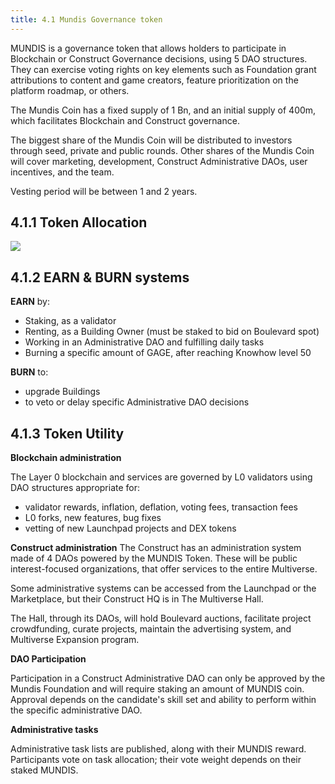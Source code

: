 ```yaml
---
title: 4.1 Mundis Governance token
---
```

MUNDIS is a governance token that allows holders to participate in Blockchain or Construct Governance decisions, using 5 DAO structures. They can exercise voting rights on key elements such as Foundation grant attributions to content and game creators, feature prioritization on the platform roadmap, or others.

The Mundis Coin has a fixed supply of 1 Bn, and an initial supply of 400m, which facilitates Blockchain and Construct governance.

The biggest share of the Mundis Coin will be distributed to investors through seed, private and public rounds. Other shares of the Mundis Coin will cover marketing, development, Construct Administrative DAOs, user incentives, and the team.

Vesting period will be between 1 and 2 years. 

## 4.1.1 Token Allocation

![](/img/img4.png)

## 4.1.2 EARN & BURN systems
**EARN** by:
- Staking, as a validator
- Renting, as a Building Owner (must be staked to bid on Boulevard spot)
- Working in an Administrative DAO and fulfilling daily tasks
- Burning a specific amount of GAGE, after reaching Knowhow level 50

**BURN** to:
- upgrade Buildings
- to veto or delay specific Administrative DAO decisions

## 4.1.3 Token Utility
**Blockchain administration**

The Layer 0 blockchain and services are governed by L0 validators using DAO structures appropriate for:
- validator rewards, inflation, deflation, voting fees, transaction fees
- L0 forks, new features, bug fixes
- vetting of new Launchpad projects and DEX tokens 

**Construct administration**
The Construct has an administration system made of 4 DAOs powered by the MUNDIS Token. These will be public interest-focused organizations, that offer services to the entire Multiverse.

Some administrative systems can be accessed from the Launchpad or the Marketplace, but their Construct HQ is in The Multiverse Hall.

The Hall, through its DAOs, will hold Boulevard auctions, facilitate project crowdfunding, curate projects, maintain the advertising system, and Multiverse Expansion program.

**DAO Participation**

Participation in a Construct Administrative DAO can only be approved by the Mundis Foundation and will require staking an amount of MUNDIS coin. Approval depends on the candidate's skill set and ability to perform within the specific administrative DAO.

**Administrative tasks**

Administrative task lists are published, along with their MUNDIS reward. Participants vote on task allocation; their vote weight depends on their staked MUNDIS.  
